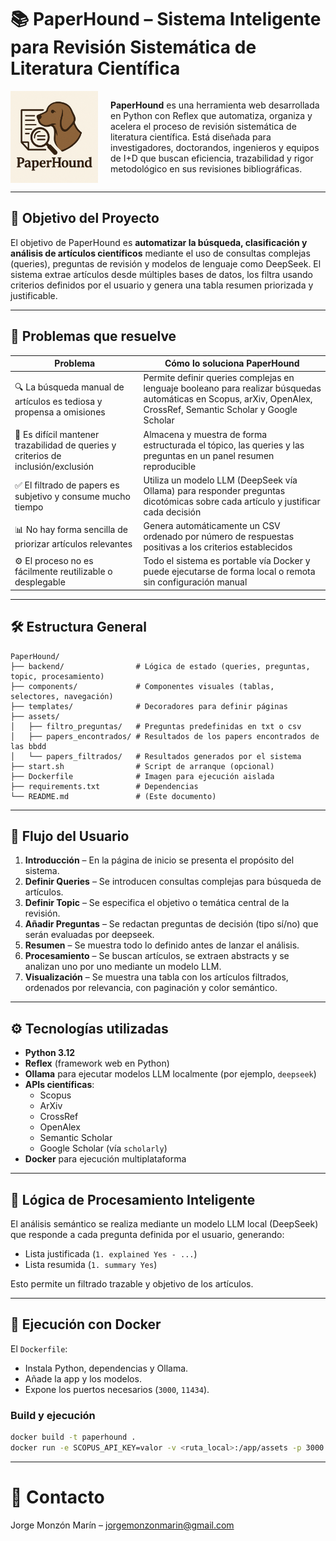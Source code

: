 # 📚 PaperHound – Sistema Inteligente para Revisión Sistemática de Literatura Científica

<div style="display: flex; align-items: left; gap: 20px;">
  <img src="PaperHound/assets/Logo.png" alt="PaperHound Logo" width="140" />
  <p>
    <strong>PaperHound</strong> es una herramienta web desarrollada en Python con Reflex que automatiza, organiza y acelera el proceso de revisión sistemática de literatura científica. Está diseñada para investigadores, doctorandos, ingenieros y equipos de I+D que buscan eficiencia, trazabilidad y rigor metodológico en sus revisiones bibliográficas.
  </p>
</div>

---

## 🎯 Objetivo del Proyecto

El objetivo de PaperHound es **automatizar la búsqueda, clasificación y análisis de artículos científicos** mediante el uso de consultas complejas (queries), preguntas de revisión y modelos de lenguaje como DeepSeek. El sistema extrae artículos desde múltiples bases de datos, los filtra usando criterios definidos por el usuario y genera una tabla resumen priorizada y justificable.

---

## 🧩 Problemas que resuelve

| Problema | Cómo lo soluciona PaperHound |
|---------|-------------------------------|
| 🔍 La búsqueda manual de artículos es tediosa y propensa a omisiones | Permite definir queries complejas en lenguaje booleano para realizar búsquedas automáticas en Scopus, arXiv, OpenAlex, CrossRef, Semantic Scholar y Google Scholar |
| 📂 Es difícil mantener trazabilidad de queries y criterios de inclusión/exclusión | Almacena y muestra de forma estructurada el tópico, las queries y las preguntas en un panel resumen reproducible |
| ✅ El filtrado de papers es subjetivo y consume mucho tiempo | Utiliza un modelo LLM (DeepSeek vía Ollama) para responder preguntas dicotómicas sobre cada artículo y justificar cada decisión |
| 📊 No hay forma sencilla de priorizar artículos relevantes | Genera automáticamente un CSV ordenado por número de respuestas positivas a los criterios establecidos |
| ⚙️ El proceso no es fácilmente reutilizable o desplegable | Todo el sistema es portable vía Docker y puede ejecutarse de forma local o remota sin configuración manual |

---

## 🛠️ Estructura General

```text
PaperHound/
├── backend/                # Lógica de estado (queries, preguntas, topic, procesamiento)
├── components/             # Componentes visuales (tablas, selectores, navegación)
├── templates/              # Decoradores para definir páginas
├── assets/ 
│   ├── filtro_preguntas/   # Preguntas predefinidas en txt o csv
│   ├── papers_encontrados/ # Resultados de los papers encontrados de las bbdd
│   └── papers_filtrados/   # Resultados generados por el sistema
├── start.sh                # Script de arranque (opcional)
├── Dockerfile              # Imagen para ejecución aislada
├── requirements.txt        # Dependencias
└── README.md               # (Este documento)
```

---

## 🔄 Flujo del Usuario

1. **Introducción** – En la página de inicio se presenta el propósito del sistema.
2. **Definir Queries** – Se introducen consultas complejas para búsqueda de artículos.
3. **Definir Topic** – Se especifica el objetivo o temática central de la revisión.
4. **Añadir Preguntas** – Se redactan preguntas de decisión (tipo sí/no) que serán evaluadas por deepseek.
5. **Resumen** – Se muestra todo lo definido antes de lanzar el análisis.
6. **Procesamiento** – Se buscan artículos, se extraen abstracts y se analizan uno por uno mediante un modelo LLM.
7. **Visualización** – Se muestra una tabla con los artículos filtrados, ordenados por relevancia, con paginación y color semántico.

---

## ⚙️ Tecnologías utilizadas

- **Python 3.12**
- **Reflex** (framework web en Python)
- **Ollama** para ejecutar modelos LLM localmente (por ejemplo, `deepseek`)
- **APIs científicas**:
  - Scopus
  - ArXiv
  - CrossRef
  - OpenAlex
  - Semantic Scholar
  - Google Scholar (vía `scholarly`)
- **Docker** para ejecución multiplataforma

---

## 🧠 Lógica de Procesamiento Inteligente

El análisis semántico se realiza mediante un modelo LLM local (DeepSeek) que responde a cada pregunta definida por el usuario, generando:
- Lista justificada (`1. explained Yes - ...`)
- Lista resumida (`1. summary Yes`)

Esto permite un filtrado trazable y objetivo de los artículos.

---

## 🚀 Ejecución con Docker

El `Dockerfile`:
- Instala Python, dependencias y Ollama.
- Añade la app y los modelos.
- Expone los puertos necesarios (`3000`, `11434`).

### Build y ejecución

```bash
docker build -t paperhound .
docker run -e SCOPUS_API_KEY=valor -v <ruta_local>:/app/assets -p 3000:3000 -p 11434:11434 paperhound
```
---

# 📧 Contacto
Jorge Monzón Marín – jorgemonzonmarin@gmail.com
